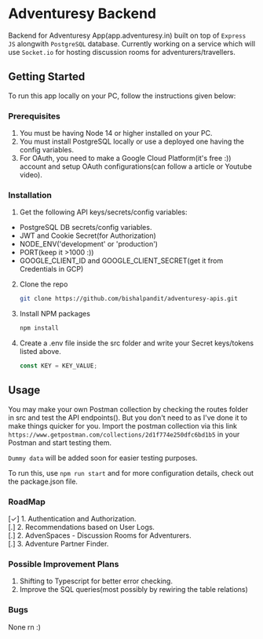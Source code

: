 # Adventuresy Backend

Backend for Adventuresy App(app.adventuresy.in) built on top of `Express JS` alongwith `PostgreSQL` database. Currently working on a service which will use `Socket.io` for hosting discussion rooms for adventurers/travellers.


<!-- GETTING STARTED -->
## Getting Started

To run this app locally on your PC, follow the instructions given below:

### Prerequisites

1. You must be having Node 14 or higher installed on your PC.
2. You must install PostgreSQL locally or use a deployed one having the config variables.
3. For OAuth, you need to make a Google Cloud Platform(it's free :)) account and setup OAuth configurations(can follow a article or Youtube video).

### Installation

1. Get the following API keys/secrets/config variables:
 * PostgreSQL DB secrets/config variables.
 * JWT and Cookie Secret(for Authorization)
 * NODE_ENV('development' or 'production')
 * PORT(keep it >1000 :))
 * GOOGLE_CLIENT_ID and GOOGLE_CLIENT_SECRET(get it from Credentials in GCP)

2. Clone the repo
   ```sh
   git clone https://github.com/bishalpandit/adventuresy-apis.git
   ```
3. Install NPM packages
   ```sh
   npm install
   ```
4. Create a .env file inside the src folder and write your Secret keys/tokens listed above.
   ```js
   const KEY = KEY_VALUE;
   ```


<!-- USAGE EXAMPLES -->
## Usage

You may make your own Postman collection by checking the routes folder in src and test the API endpoints(). But you don't need to as I've done it to make
things quicker for  you. Import the postman collection via this link ```https://www.getpostman.com/collections/2d1f774e250dfc6bd1b5``` in your Postman and start testing them. 

```Dummy data``` will be added soon for easier testing purposes.

To run this, use ```npm run start``` and for more configuration details, check out the package.json file.

### RoadMap
[&check;] 1. Authentication and Authorization. </br>
[.] 2. Recommendations based on User Logs. </br>
[.] 2. AdvenSpaces - Discussion Rooms for Adventurers. </br>
[.] 3. Adventure Partner Finder.

### Possible Improvement Plans
1. Shifting to Typescript for better error checking.
2. Improve the SQL queries(most possibly by rewiring the table relations)

### Bugs
None rn :)
